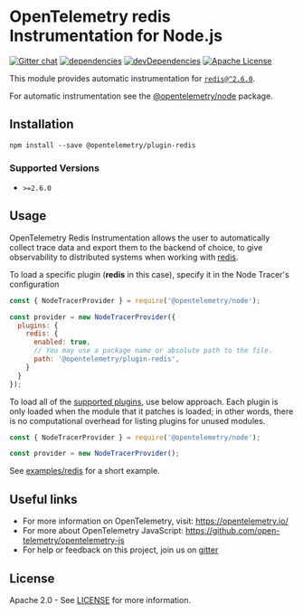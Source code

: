 # OpenTelemetry redis Instrumentation for Node.js
[![Gitter chat][gitter-image]][gitter-url]
[![dependencies][dependencies-image]][dependencies-url]
[![devDependencies][devDependencies-image]][devDependencies-url]
[![Apache License][license-image]][license-image]

This module provides automatic instrumentation for [`redis@^2.6.0`](https://github.com/NodeRedis/node_redis).

For automatic instrumentation see the
[@opentelemetry/node](https://github.com/open-telemetry/opentelemetry-js/tree/main/packages/opentelemetry-node) package.

## Installation

```
npm install --save @opentelemetry/plugin-redis
```

### Supported Versions
 - `>=2.6.0`

## Usage

OpenTelemetry Redis Instrumentation allows the user to automatically collect trace data and export them to the backend of choice, to give observability to distributed systems when working with [redis](https://www.npmjs.com/package/redis).

To load a specific plugin (**redis** in this case), specify it in the Node Tracer's configuration
```js
const { NodeTracerProvider } = require('@opentelemetry/node');

const provider = new NodeTracerProvider({
  plugins: {
    redis: {
      enabled: true,
      // You may use a package name or absolute path to the file.
      path: '@opentelemetry/plugin-redis',
    }
  }
});
```

To load all of the [supported plugins](https://github.com/open-telemetry/opentelemetry-js#plugins), use below approach. Each plugin is only loaded when the module that it patches is loaded; in other words, there is no computational overhead for listing plugins for unused modules.
```javascript
const { NodeTracerProvider } = require('@opentelemetry/node');

const provider = new NodeTracerProvider();
```

See [examples/redis](https://github.com/open-telemetry/opentelemetry-js-contrib/tree/main/examples/redis) for a short example.

## Useful links
- For more information on OpenTelemetry, visit: <https://opentelemetry.io/>
- For more about OpenTelemetry JavaScript: <https://github.com/open-telemetry/opentelemetry-js>
- For help or feedback on this project, join us on [gitter][gitter-url]

## License

Apache 2.0 - See [LICENSE][license-url] for more information.

[gitter-image]: https://badges.gitter.im/open-telemetry/opentelemetry-js.svg
[gitter-url]: https://gitter.im/open-telemetry/opentelemetry-node?utm_source=badge&utm_medium=badge&utm_campaign=pr-badge&utm_content=badge
[license-url]: https://github.com/open-telemetry/opentelemetry-js/blob/main/LICENSE
[license-image]: https://img.shields.io/badge/license-Apache_2.0-green.svg?style=flat
[dependencies-image]: https://david-dm.org/open-telemetry/opentelemetry-js/status.svg?path=packages/opentelemetry-plugin-redis
[dependencies-url]: https://david-dm.org/open-telemetry/opentelemetry-js?path=packages%2Fopentelemetry-plugin-redis
[devDependencies-image]: https://david-dm.org/open-telemetry/opentelemetry-js/dev-status.svg?path=packages/opentelemetry-plugin-redis
[devDependencies-url]: https://david-dm.org/open-telemetry/opentelemetry-js?path=packages%2Fopentelemetry-plugin-redis&type=dev
